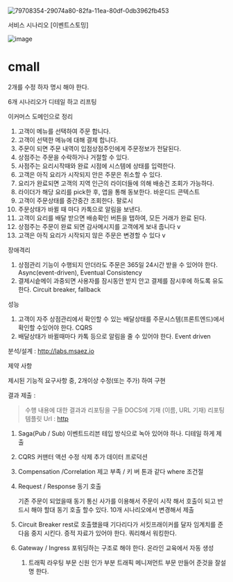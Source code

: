 ![79708354-29074a80-82fa-11ea-80df-0db3962fb453](https://user-images.githubusercontent.com/119610308/205784843-706ff400-2229-45a2-8828-ec81e10c6674.png)

서비스 시나리오
[이벤트스토밍]


   ![image](https://user-images.githubusercontent.com/119610308/205780494-e4d5606b-64b4-428c-9533-d051b71aad9b.png)

# cmall


2개를 수정 하자 명시 해야 한다.

6개 시나리오가 디테일 하고 리프팅


이커머스 도메인으로 정리


1. 고객이 메뉴를 선택하여 주문 합니다.
2. 고객이 선택한 메뉴에 대해 결제 합니다.
3. 주문이 되면 주문 내역이 입점상점주인에게 주문정보가 전달된다.
4. 상점주는 주문을 수락하거나 거절할 수 있다.
5. 사점주는 요리시작때와 완료 시점에 시스템에 상태를 입력한다.
6. 고객은 아직 요리가 시작되지 안은 주문은 취소할 수 있다.
7. 요리가 완료되면 고객의 지역 인근의 라이더들에 의해 배송건 조회가 가능하다.
8. 라이더가 해당 요리를 pick한 후, 앱을 통해 동보한다. 바운디드 콘텍스트
9. 고객이 주문상태를 중간중간 조회한다. 팔로시
10. 주문상태가 바뀔 때 마다 카톡으로 알림을 보낸다.
11. 고객이 요리를 배달 받으면 배송확인 버튼을 탭하여, 모든 거래가 완료 된다.
12. 상점주는 주문이 완료 되면 감사메시지를 고객에게 보내 줍니다 v
13. 고객은 아직 요리가 시작되지 않은 주문은 변경할 수 있다 v


장애격리

1. 상점관리 기능이 수행되지 안더라도 주문은 365일 24시간 받을 수 있어야 한다. Async(event-driven), Eventual Consistency
2. 결제시슽메이 과중되면 사용자를 잠시동안 받지 안고 결제를 잠시후에 하도록 유도한다.
   Circuit breaker, fallback


성능 
1. 고객이 자주 상점관리에서 확인할 수 있는 배달상태를 주문시스템(프론트엔드)에서 확인할 수있어야 한다. CQRS
2. 배달상태가 바뀔때마다 카톡 등으로 알림을 줄 수 있어야 한다. Event driven


분석/설계 : http://labs.msaez.io


제약 사항

제시된 기능적 요구사항 중, 2개이상 수정(또는 주가) 하여 구현

결과 제출 :
> 수행 내용에 대한 결과과 리포팅을 구들 DOCS에 기재 (이름, URL 기재)
리포팅 템플릿 Url : [http](https://github.com/ahnchanghee4798/cmall/blob/main/README.md)



1. Saga(Pub / Sub)  이벤트드리븐 테입 방식으로 녹아 있어야 하나. 디테일 하게 제출
   
   

   

2. CQRS 
   커맨터 액션 수정 삭제 추가
   데이터 프로덕션  
	
	
	
	
   
3. Compensation /Correlation
   제고 부족   / 키 버 톤과 같다 where 조건절
   
   
   


4. Request / Response
   동기 호출
   
   기존 주문이 되었을때 동기 통신
   사가를 이용해서 주문이 시작 해서 호출이 되고
   반드시 해야 할대 동기 호출 할수 있다.
   10개 시나리오에서 변경해서 제출
   
   
   
   
   

5. Circuit Breaker
   rest로 호출했을때 기다리다가 서킷프래이커를 달자 임계치를 준다음 중지 시킨다.
   증적 자료가 있어야 한다.
   쿼리해서 워킹한다.
   
   
   
   
6. Gateway / Ingress
   포워딩하는 구조로 해야 한다. 온라인 교육에서 자동 생성
   1. 트래픽 라우팅 부문 신원 인가 부분 트래픽 메니져먼트 부문
      만들어 준것을 잘설명 한다.
	  
	  
